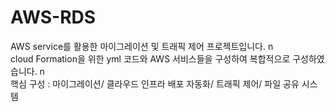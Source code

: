 # AWS-RDS
AWS service를 활용한 마이그레이션 및 트래픽 제어 프로젝트입니다. n\
cloud Formation을 위한 yml 코드와 AWS 서비스들을 구성하여 복합적으로 구성하였습니다. n\
핵심 구성 : 마이그레이션/ 클라우드 인프라 배포 자동화/ 트래픽 제어/ 파일 공유 시스템
